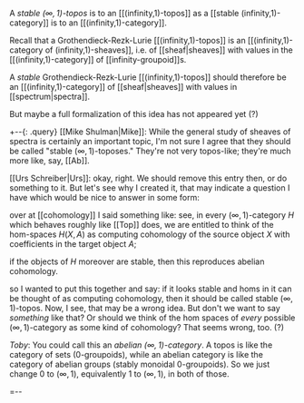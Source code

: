 
A _stable $(\infty,1)$-topos_ is to an [[(infinity,1)-topos]] as a [[stable (infinity,1)-category]] is to an [[(infinity,1)-category]].

Recall that a Grothendieck-Rezk-Lurie [[(infinity,1)-topos]] is an [[(infinity,1)-category of (infinity,1)-sheaves]], i.e. of [[sheaf|sheaves]] with values in the [[(infinity,1)-category]] of [[infinity-groupoid]]s. 

A _stable_ Grothendieck-Rezk-Lurie [[(infinity,1)-topos]] should therefore be an [[(infinity,1)-category]] of [[sheaf|sheaves]] with values in [[spectrum|spectra]].

But maybe a full formalization of this idea has not appeared yet (?)

+--{: .query}
[[Mike Shulman|Mike]]: While the general study of sheaves of spectra is certainly an important topic, I'm not sure I agree that they should be called "stable $(\infty,1)$-toposes."  They're not very topos-like; they're much more like, say, [[Ab]].

[[Urs Schreiber|Urs]]: okay, right. We should remove this entry then, or do something to it. But let's see why I created it, that may indicate a question I have which would be nice to answer in some form:

over at [[cohomology]] I said something like: see, in every $(\infty,1)$-category $H$ which behaves roughly like [[Top]] does, we are entitled to think of the hom-spaces $H(X,A)$ as computing cohomology of the source object $X$ with coefficients in the target object $A$;

if the objects of $H$ moreover are stable, then this reproduces abelian cohomology.

so I wanted to put this together and say: if it looks stable and homs in it can be thought of as computing cohomology, then it should be called  stable $(\infty,1)$-topos. Now, I see, that may be a wrong idea. But don't we want to say _something_ like that? Or should we think of the hom spaces of _every_ possible $(\infty,1)$-category as some kind of cohomology? That seems wrong, too. (?)

_Toby_:  You could call this an _abelian $(\infty,1)$-category_.  A topos is like the category of sets ($0$-groupoids), while an abelian category is like the category of abelian groups (stably monoidal $0$-groupoids).  So we just change $0$ to $(\infty,1)$, equivalently $1$ to $(\infty,1)$, in both of those.

=--
